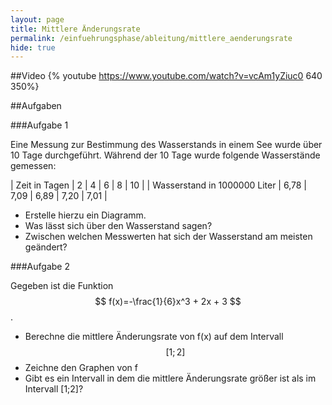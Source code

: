 ```yaml
---
layout: page
title: Mittlere Änderungsrate
permalink: /einfuehrungsphase/ableitung/mittlere_aenderungsrate
hide: true
---
```

##Video
{% youtube https://www.youtube.com/watch?v=vcAm1yZiuc0 640 350%}

##Aufgaben

###Aufgabe 1

Eine Messung zur Bestimmung des Wasserstands in einem See wurde über 10 Tage durchgeführt.
Während der 10 Tage wurde folgende Wasserstände gemessen:

| Zeit in Tagen | 2 | 4 | 6 | 8 | 10 |
| Wasserstand in 1000000 Liter | 6,78 | 7,09 | 6,89 | 7,20 | 7,01 |

* Erstelle hierzu ein Diagramm.
* Was lässt sich über den Wasserstand sagen?
* Zwischen welchen Messwerten hat sich der Wasserstand am meisten geändert?

###Aufgabe 2

Gegeben ist die Funktion $$ f(x)=-\frac{1}{6}x^3 + 2x + 3 $$.

* Berechne die mittlere Änderungsrate von f(x) auf dem Intervall $$ [1;2] $$
* Zeichne den Graphen von f
* Gibt es ein Intervall in dem die mittlere Änderungsrate größer ist als im Intervall [1;2]?
